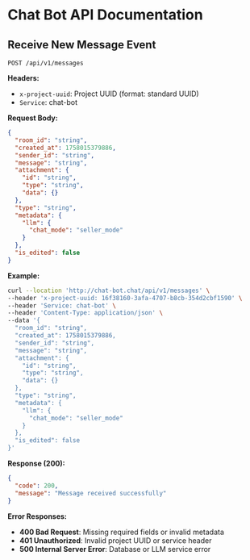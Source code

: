 # Chat Bot API Documentation

## Receive New Message Event

```
POST /api/v1/messages
```

**Headers:**

- `x-project-uuid`: Project UUID (format: standard UUID)
- `Service`: chat-bot

**Request Body:**

```json
{
  "room_id": "string",
  "created_at": 1758015379886,
  "sender_id": "string",
  "message": "string",
  "attachment": {
    "id": "string",
    "type": "string",
    "data": {}
  },
  "type": "string",
  "metadata": {
    "llm": {
      "chat_mode": "seller_mode"
    }
  },
  "is_edited": false
}
```

**Example:**

```bash
curl --location 'http://chat-bot.chat/api/v1/messages' \
--header 'x-project-uuid: 16f38160-3afa-4707-b8cb-354d2cbf1590' \
--header 'Service: chat-bot' \
--header 'Content-Type: application/json' \
--data '{
  "room_id": "string",
  "created_at": 1758015379886,
  "sender_id": "string",
  "message": "string",
  "attachment": {
    "id": "string",
    "type": "string",
    "data": {}
  },
  "type": "string",
  "metadata": {
    "llm": {
      "chat_mode": "seller_mode"
    }
  },
  "is_edited": false
}'
```

**Response (200):**

```json
{
  "code": 200,
  "message": "Message received successfully"
}
```

**Error Responses:**

- **400 Bad Request**: Missing required fields or invalid metadata
- **401 Unauthorized**: Invalid project UUID or service header
- **500 Internal Server Error**: Database or LLM service error
